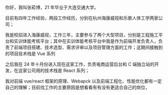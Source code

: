 你好，我叫张菘博，21 年毕业于大连交通大学。

目前有四年工作经验，两段工作经历，分别在杭州海康威视和乐歌人体工学两家公司；

我是校招进入海康威视，工作三年，主要参与了两个大型项目，分别是工程施工平台和实训体能考核平台；其中在实训体能考核平台中我是作为前端开发负责人，负责了前端项目搭建、技术选型、需求评审以及项目管理方面的工作；这期间接触到的项目技术栈是 Vue 系列

之后我在 24 年十月份进入现在这家工作，负责电商运营后台和 C 端独立站的开发，在这家公司用的技术栈是 React 系列；

我对前端 vue/react 框架的原理、Webapck 以及前端工程化、性能优化都有一定自己的理解；目前找工作的主要原因是想看看有有没有更适合自己的岗位，
